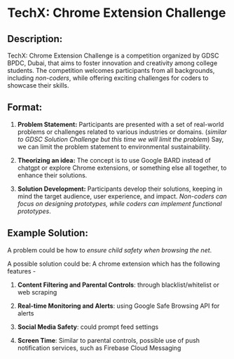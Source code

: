 # TechX: Chrome Extension Challenge

## Description:

TechX: Chrome Extension Challenge is a competition organized by GDSC BPDC, Dubai, that aims to foster innovation and creativity among college students. The competition welcomes participants from all backgrounds, including *non-coders*, while offering exciting challenges for coders to showcase their skills. 

## Format:

1. **Problem Statement:** Participants are presented with a set of real-world problems or challenges related to various industries or domains. (*similar to GDSC Solution Challenge but this time we will limit the problem*) Say, we can limit the problem statement to environmental sustainability. 

2. **Theorizing an idea:** The concept is to use Google BARD instead of chatgpt or explore Chrome extensions, or something else all together, to enhance their solutions.

3. **Solution Development:** Participants develop their solutions, keeping in mind the target audience, user experience, and impact. *Non-coders can focus on designing prototypes, while coders can implement functional prototypes*.
   
## Example Solution:

A problem could be how to *ensure child safety when browsing the net*.

A possible solution could be: A chrome extension which has the following features -

1. **Content Filtering and Parental Controls**: through blacklist/whitelist or web scraping

2. **Real-time Monitoring and Alerts**: using Google Safe Browsing API for alerts

3. **Social Media Safety**: could prompt feed settings

4. **Screen Time**: Similar to parental controls, possible use of push notification services, such as Firebase Cloud Messaging
